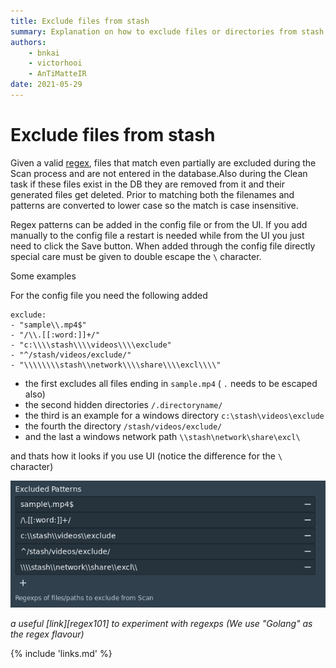 ```yaml
---
title: Exclude files from stash
summary: Explanation on how to exclude files or directories from stash.
authors:
    - bnkai
    - victorhooi
    - AnTiMatteIR
date: 2021-05-29
---
```


# Exclude files from stash

Given a valid [regex](https://github.com/google/re2/wiki/Syntax), files that match even partially are excluded during the Scan process and are not entered in the database.Also during the Clean task if these files exist in the DB they are removed from it and their generated files get deleted.
Prior to matching both the filenames and patterns are converted to lower case so the match is case insensitive.

Regex patterns can be added in the config file or from the UI.
If you add manually to the config file a restart is needed while from the UI you just need to click the Save button.
When added through the config file directly special care must be given to double escape the `\` character.

Some examples

For the config file you need the following added
```
exclude: 
- "sample\\.mp4$"
- "/\\.[[:word:]]+/"
- "c:\\\\stash\\\\videos\\\\exclude"
- "^/stash/videos/exclude/"
- "\\\\\\\\stash\\network\\\\share\\\\excl\\\\"
```

- the first excludes all files ending in `sample.mp4` ( `.` needs to be escaped also)
- the second hidden directories `/.directoryname/`
- the third is an example for a windows directory `c:\stash\videos\exclude`
- the fourth the directory `/stash/videos/exclude/`
- and the last a windows network path `\\stash\network\share\excl\`

and thats how it looks if you use UI (notice the difference for the `\` character)

![regexUI](../img/settings-regex.png)

_a useful [link][regex101] to experiment with regexps (We use "Golang" as the regex flavour)_


{% include 'links.md' %}
